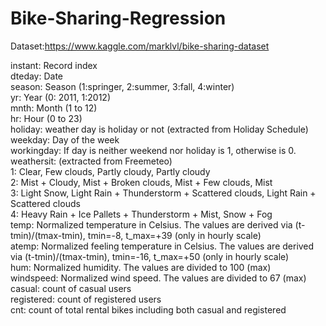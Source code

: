 # Bike-Sharing-Regression
    
Dataset:https://www.kaggle.com/marklvl/bike-sharing-dataset
    
instant: Record index  
dteday: Date  
season: Season (1:springer, 2:summer, 3:fall, 4:winter)  
yr: Year (0: 2011, 1:2012)  
mnth: Month (1 to 12)  
hr: Hour (0 to 23)  
holiday: weather day is holiday or not (extracted from Holiday Schedule)  
weekday: Day of the week  
workingday: If day is neither weekend nor holiday is 1, otherwise is 0.  
weathersit: (extracted from Freemeteo)  
1: Clear, Few clouds, Partly cloudy, Partly cloudy  
2: Mist + Cloudy, Mist + Broken clouds, Mist + Few clouds, Mist  
3: Light Snow, Light Rain + Thunderstorm + Scattered clouds, Light Rain + Scattered clouds  
4: Heavy Rain + Ice Pallets + Thunderstorm + Mist, Snow + Fog  
temp: Normalized temperature in Celsius. The values are derived via (t-tmin)/(tmax-tmin), tmin=-8, t_max=+39 (only in hourly scale)  
atemp: Normalized feeling temperature in Celsius. The values are derived via (t-tmin)/(tmax-tmin), tmin=-16, t_max=+50 (only in hourly scale)  
hum: Normalized humidity. The values are divided to 100 (max)  
windspeed: Normalized wind speed. The values are divided to 67 (max)  
casual: count of casual users  
registered: count of registered users  
cnt: count of total rental bikes including both casual and registered  
